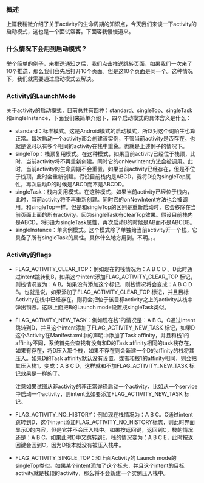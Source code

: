 ### 概述

上篇我稍微介绍了关于activity的生命周期的知识点，今天我们来谈一下activity的启动模式，这也是一个面试常客。下面容我慢慢道来。



###  什么情况下会用到启动模式？

举个简单的例子，来推送通知之后，我们点击推送跳转页面，如果我们一次来了10个推送，那么我们会先后打开10个页面。但是这10个页面是同一个。这种情况下，我们就需要通过启动模式去解决。



### Activity的LaunchMode

关于activity的启动模式，目前总共有四种：standard、singleTop、singleTask和singleInstance，下面我们来简单介绍下，四个启动模式的具体含义是什么：

- standard：标准模式。这是Android模式的启动模式，所以对这个词陌生也算正常。每次启动一个activity都会创建该实例，不管当前activity是否存在。也就是说可以有多个相同的activity在栈中重叠。也就是上述例子的情况下。
- singleTop：栈顶复用模式。在这种模式，如果当前activity已经位于栈顶，此时，当前activity将不再重新创建。同时它的onNewIntent方法会被调用。此时，当前activity的生命周期不会重置。如果当前activity已经存在，但是不位于栈顶，此时会重新创建。假设目前栈内是ABCD，我将D设为singleTop属性，再次启动D的时候是ABCD而不是ABCDD。
- singleTask：栈内复用模式。在这种模式，如果当前activity已经位于栈内，此时，当前activity将不再重新创建。同时它的onNewIntent方法也会被调用。和singleTop一样。但是和singleTop的区别是重新启动时，它会移除在当前页面上面的所有activity。因为singleTask有clearTop效果。假设目前栈内是ABCD，将B设为singleTask属性，再次启动B的时候是AB而不是ABCDB。
- singleInstance：单实例模式。这个模式除了单独给当前activity开一个栈，它具备了所有singleTask的属性。具体什么地方用到。不明。。。



### Activity的flags

- FLAG_ACTIVITY_CLEAR_TOP：例如现在的栈情况为：A B C D 。D此时通过intent跳转到B，如果这个intent添加FLAG_ACTIVITY_CLEAR_TOP 标记，则栈情况变为：A B。如果没有添加这个标记，则栈情况将会变成：A B C D B。也就是说，如果添加了FLAG_ACTIVITY_CLEAR_TOP 标记，并且目标Activity在栈中已经存在，则将会把位于该目标activity之上的activity从栈中弹出销毁。这跟上面把B的Launch mode设置成singleTask类似。

- FLAG_ACTIVITY_NEW_TASK：例如现在栈1的情况是：A B C。C通过intent跳转到D，并且这个intent添加了FLAG_ACTIVITY_NEW_TASK 标记，如果D这个Activity在Manifest.xml中的声明中添加了Task affinity，并且和栈1的affinity不同，系统首先会查找有没有和D的Task affinity相同的task栈存在，如果有存在，将D压入那个栈，如果不存在则会新建一个D的affinity的栈将其压入。如果D的Task affinity默认没有设置，或者和栈1的affinity相同，则会把其压入栈1，变成：A B C D，这样就和不加FLAG_ACTIVITY_NEW_TASK 标记效果是一样的了。      

  注意如果试图从非activity的非正常途径启动一个activity，比如从一个service中启动一个activity，则intent比如要添加FLAG_ACTIVITY_NEW_TASK 标记。

- FLAG_ACTIVITY_NO_HISTORY：例如现在栈情况为：A B C。C通过intent跳转到D，这个intent添加FLAG_ACTIVITY_NO_HISTORY标志，则此时界面显示D的内容，但是它并不会压入栈中。如果按返回键，返回到C，栈的情况还是：A B C。如果此时D中又跳转到E，栈的情况变为：A B C E，此时按返回键会回到C，因为D根本就没有被压入栈中。

- FLAG_ACTIVITY_SINGLE_TOP：和上面Activity的 Launch mode的singleTop类似。如果某个intent添加了这个标志，并且这个intent的目标activity就是栈顶的activity，那么将不会新建一个实例压入栈中。

